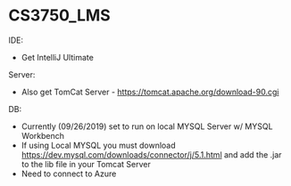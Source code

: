 # CS3750_LMS

IDE: 
- Get IntelliJ Ultimate 

Server:
- Also get TomCat Server - https://tomcat.apache.org/download-90.cgi

DB: 
- Currently (09/26/2019) set to run on local MYSQL Server w/ MYSQL Workbench
- If using Local MYSQL you must download https://dev.mysql.com/downloads/connector/j/5.1.html and add the .jar to the lib file in your Tomcat Server 
- Need to connect to Azure 
